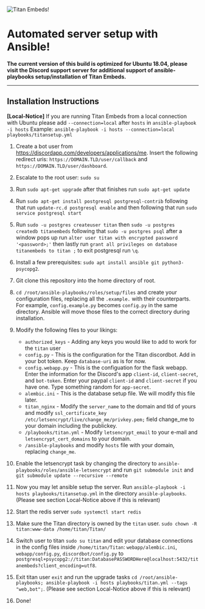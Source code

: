 ![Titan Embeds!](https://i.imgur.com/v7iqMj8.png "Titan Embeds!")

# Automated server setup with Ansible!

**The current version of this build is optimized for Ubuntu 18.04, please visit the Discord support server for additional support of ansible-playbooks setup/installation of Titan Embeds.**

---
## Installation Instructions

**[Local-Notice]** If you are running Titan Embeds from a local connection with Ubuntu please add `--connection=local` after `hosts` in `ansible-playbook -i hosts` Example: `ansible-playbook -i hosts --connection=local playbooks/titansetup.yml`

1. Create a bot user from https://discordapp.com/developers/applications/me. Insert the following redirect uris: `https://DOMAIN.TLD/user/callback` and `https://DOMAIN.TLD/user/dashboard`.

2. Escalate to the root user: `sudo su`

3. Run `sudo apt-get upgrade` after that finishes run `sudo apt-get update`

4. Run `sudo apt-get install postgresql postgresql-contrib` following that run `update-rc.d postgresql enable` and then following that run `sudo service postgresql start`

5. Run `sudo -u postgres createuser titan` then `sudo -u postgres createdb titanembeds` following that `sudo -u postgres psql` after a window pops up run `alter user titan with encrypted password '<password>;'` then lastly run `grant all privileges on database titanembeds to titan ;` to exit postgresql run `\q`.

6. Install a few prerequisites: `sudo apt install ansible git python3-psycopg2`.

7. Git clone this repository into the home directory of root.

8. `cd /root/ansible-playbooks/roles/setup/files` and create your configuration files, replacing all the `.example.` with their counterparts. For example, `config.example.py` becomes `config.py` in the same directory. Ansible will move those files to the correct directory during installation.

9. Modify the following files to your likings:
    - `authorized_keys` - Adding any keys you would like to add to work for the `titan` user
    - `config.py` - This is the configuration for the Titan discordbot. Add in your bot token. Keep `database-uri` as is for now.
    - `config.webapp.py` - This is the configuation for the flask webapp. Enter the information for the Discord's app `client-id`, `client-secret`, and `bot-token`. Enter your paypal `client-id` and `client-secret` if you have one. Type something random for `app-secret`.
    - `alembic.ini` - This is the database setup file. We will modify this file later.
    - `titan_nginx` - Modify the `server_name` to the domain and tld of yours and modify `ssl_certificate_key /etc/letsencrypt/live/change_me/privkey.pem;` field change_me to your domain including the publickey.
    - `/playbooks/titan.yml` - Modify `letsencrypt_email` to your e-mail and `letsencrypt_cert_domains` to your domain.
    - `/ansible-playbooks` and modify `hosts` file with your domain, replacing `change_me`.

10. Enable the letsencrypt task by changing the directory to `ansible-playbooks/roles/ansible-letsencrypt` and run `git submodule init` and `git submodule update --recursive --remote`

11. Now you may let ansible setup the server. Run `ansible-playbook -i hosts playbooks/titansetup.yml` in the directory `ansible-playbooks`. (Please see section Local-Notice above if this is relevant)

12. Start the redis server `sudo systemctl start redis`

13. Make sure the Titan directory is owned by the `titan` user. `sudo chown -R titan:www-data /home/titan/Titan/`

14. Switch user to titan `sudo su titan` and edit your database connections in the config files inside `/home/titan/Titan`: `webapp/alembic.ini`, `webapp/config.py`, `discordbot/config.py` to `postgresql+psycopg2://titan:DatabasePASSWORDHere@localhost:5432/titanembeds?client_encoding=utf8`.

15. Exit titan user `exit` and run the upgrade tasks `cd /root/ansible-playbooks; ansible-playbook -i hosts playbooks/titan.yml --tags "web,bot";`. (Please see section Local-Notice above if this is relevant)

16. Done!
